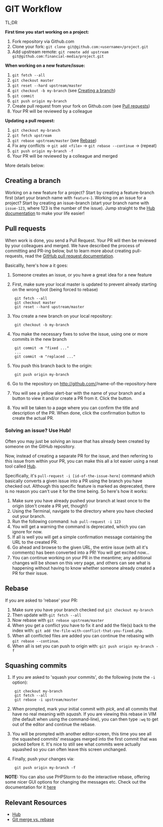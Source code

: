 GIT Workflow
============

TL;DR

**First time you start working on a project:**

1. Fork repository via Github.com
2. Clone your fork: `git clone git@github.com:<username>/project.git`
3. Add upstream remote: `git remote add upstream git@github.com:financial-media/project.git`

**When working on a new feature/issue:**

1. `git fetch --all`
2. `git checkout master`
3. `git reset --hard upstream/master`
4. `git checkout -b my-branch` (see [Creating a branch](#creating-a-branch))
5. `git commit`
6. `git push origin my-branch`
7. Create pull request from your fork on Github.com (see [Pull requests](#pull-requests))
8. Your PR will be reviewed by a colleague
 
**Updating a pull request:**

1. `git checkout my-branch`
2. `git fetch upstream`
3. `git rebase upstream/master` (see [Rebase](#rebase))
4. Fix any conflicts -> `git add <file>` -> `git rebase --continue` -> (repeat)
5. `git push origin my-branch -f`
6. Your PR will be reviewed by a colleague and merged

More details below:

## Creating a branch

Working on a new feature for a project? Start by creating a feature-branch first (start your branch name with ``feature-``).
Working on an issue for a project? Start by creating an issue-branch (start your branch name with ``issue-123``, where 123 is the number of the issue). Jump straight to the [Hub documentation](#solving-an-issue-use-hub) to make your life easier!

## Pull requests

When work is done, you send a Pull Request. Your PR will then be reviewed by your colleagues and merged.
We have described the process of committing and PR-ing below, but to learn more about creating pull-requests, read the [GitHub pull request documentation](https://help.github.com/articles/using-pull-requests).

Basicallly, here's how a it goes:

1. Someone creates an issue, or you have a great idea for a new feature
2. First, make sure your local master is updated to prevent already starting on the wrong foot (being forced to rebase)

        git fetch --all
        git checkout master
        git reset --hard upstream/master

2. You create a new branch on your local repository:

        git checkout -b my-branch

3. You make the necessary fixes to solve the issue, using one or more commits in the new branch

        git commit -m "fixed ..."
        ...
        git commit -m "replaced ..."

3. You push this branch back to the origin:

        git push origin my-branch

4. Go to the repository on http://github.com/<username>/name-of-the-repository-here
5. You will see a yellow alert-bar with the name of your branch and a button to view it and/or create a PR from it. Click the button.
6. You will be taken to a page where you can confirm the title and description of the PR. When done, click the confirmation button to create the actual PR.

### Solving an issue? Use Hub!

Often you may just be solving an issue that has already been created by someone on the GitHub repository.

Now, instead of creating a separate PR for the issue, and then referring to this issue from within your PR, you can make this all a lot easier using a neat tool called [Hub](https://github.com/github/hub).

Specifically, it's ``pull-request -i [id-of-the-issue-here]`` command which basically converts a given issue into a PR using the branch you have checked out.
Although this specific feature is marked as deprecated, there is no reason you can't use it for the time being. So here's how it works:

1. Make sure you have already pushed your branch at least once to the origin (don't create a PR yet, though!)
2. Using the Terminal, navigate to the directory where you have checked out your branch.
3. Run the following command: ``hub pull-request -i 123``
4. You will get a warning the command is deprecated, which you can ignore for now.
5. If all is well you will get a simple confirmation message containing the URL to the created PR.
6. Go ahead and browse to the given URL, the entire issue (with all it's comments) has been converted into a PR! You will get excited now...
7. You can continue working on your PR in the meantime; any additional changes will be shown on this very page, and others can see what is happening without having to know whether someone already created a PR for their issue.

## Rebase

If you are asked to 'rebase' your PR:

1. Make sure you have your branch checked out `git checkout my-branch`
2. Then update with `git fetch --all`
3. Now rebase with `git rebase upstream/master`
4. When you get a conflict you have to fix it and add the file(s) back to the index with: `git add the-file-with-conflict-that-you-fixed.php`.
5. When all conflicted files are added you can continue the rebasing with `git rebase --continue`.
6. When all is set you can push to origin with: `git push origin my-branch -f`

## Squashing commits

1. If you are asked to 'squash your commits', do the following (note the `-i` option):

        git checkout my-branch
        git fetch --all
        git rebase -i upstream/master

2. When prompted, mark your initial commit with *pick*, and all commits that have no real meaning with *squash*. If you are viewing this rebase in VIM (the default when using the command-line), you can then type ``:wq`` to get out of the editor and continue the rebase.
3. You will be prompted with another editor-screen, this time you see all the squashed commits' messages merged into the first commit that was picked before it. It's nice to still see what commits were actually squashed so you can often leave this screen unchanged.
4. Finally, push your changes via:

        git push origin my-branch -f

**NOTE:** You can also use PHPStorm to do the interactive rebase, offering some nicer GUI options for changing the messages etc. Check out the documentation for it [here](https://www.jetbrains.com/phpstorm/webhelp/rebasing-commits-dialog.html)

## Relevant Resources

* [Hub](https://github.com/github/hub)
* [Git merge vs. rebase](http://mislav.uniqpath.com/2013/02/merge-vs-rebase/)
